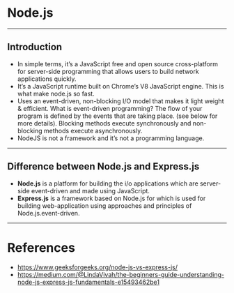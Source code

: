 # Node.js
***

## Introduction
- In simple terms, it’s a JavaScript free and open source cross-platform for server-side programming that allows users to build network applications quickly.
- It’s a JavaScript runtime built on Chrome’s V8 JavaScript engine. This is what make node.js so fast.
- Uses an event-driven, non-blocking I/O model that makes it light weight & efficient. What is event-driven programming? The flow of your program is defined by the events that are taking place. (see below for more details). Blocking methods execute synchronously and non-blocking methods execute asynchronously. 
- NodeJS is not a framework and it’s not a programming language.
***

## Difference between Node.js and Express.js
- **Node.js** is a platform for building the i/o applications which are server-side event-driven and made using JavaScript.
- **Express.js** is a framework based on Node.js for which is used for building web-application using approaches and principles of Node.js.event-driven.

***

# References
- https://www.geeksforgeeks.org/node-js-vs-express-js/ 
- https://medium.com/@LindaVivah/the-beginners-guide-understanding-node-js-express-js-fundamentals-e15493462be1 
